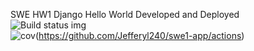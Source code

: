SWE HW1 Django Hello World Developed and Deployed</br>
![Build status img](https://app.travis-ci.com/Jefferyl240/swe1-app.svg?token=yN3vAS1Yf8dyU9qWiXpn&branch=main)</br>
![cov](https://Jefferyl240.github.io/swe1-app/badges/coverage.svg)(https://github.com/Jefferyl240/swe1-app/actions)
